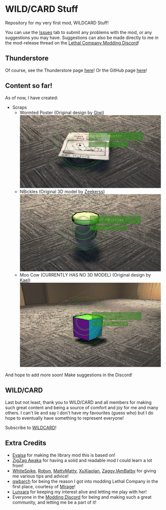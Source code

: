 # WILD/CARD Stuff

Repository for my very first mod, WILDCARD Stuff!

You can use the [Issues](https://github.com/TheDebbyCase/LCWildCardMod/issues) tab to submit any problems with the mod, or any suggestions you may have.
Suggestions can also be made directly to me in the mod-release thread on the [Lethal Company Modding Discord](https://discord.com/channels/1168655651455639582/1328209352628375652)!

## Thunderstore

Of course, see the Thunderstore page [here](https://thunderstore.io/c/lethal-company/p/deB/WILDCARD_Stuff)!
Or the GitHub page [here](https://github.com/TheDebbyCase/LCWildCardMod)!

## Content so far!

As of now, I have created:

- Scraps
	- Wormted Poster (Original design by [Giwi](https://www.twitch.tv/giwi))
		![Preview](https://raw.githubusercontent.com/TheDebbyCase/LCWildCardMod/main/Images/WormtedPosterPreview.png)
	- NBickles (Original 3D model by [Zeekerss](https://bsky.app/profile/zeekerss.bsky.social))
		![Preview](https://raw.githubusercontent.com/TheDebbyCase/LCWildCardMod/main/Images/NBicklesPreview.png)
	- Moo Cow (CURRENTLY HAS NO 3D MODEL) (Original design by [Kael](https://www.twitch.tv/kael))
		![Preview](https://raw.githubusercontent.com/TheDebbyCase/LCWildCardMod/main/Images/MooCowPreview.png)
	
And hope to add more soon! Make suggestions in the Discord!

## WILD/CARD

Last but not least, thank you to WILD/CARD and all members for making such great content and being a source of comfort and joy for me and many others. I can't lie and say I don't have my favourites (guess who) but I do hope to eventually have something to represent everyone!

Subscribe to [WILDCARD](https://www.youtube.com/@WILDCARDorg)!

## Extra Credits

- [Evaisa](https://thunderstore.io/c/lethal-company/p/Evaisa) for making the library mod this is based on!
- [ZigZag Awaka](https://thunderstore.io/c/lethal-company/p/Zigzag) for having a solid and readable mod I could learn a lot from!
- [WhiteSpike](https://thunderstore.io/c/lethal-company/p/WhiteSpike), [Robyn](https://thunderstore.io/c/lethal-company/p/Mom_Llama), [MattyMatty](https://thunderstore.io/c/lethal-company/p/mattymatty/), [XuXiaolan](https://thunderstore.io/c/lethal-company/p/XuXiaolan), [Zaggy](https://thunderstore.io/c/lethal-company/p/Zaggy1024),[IAmBatby](https://thunderstore.io/c/lethal-company/p/IAmBatby/) for giving me various tips and advice!
- [qwbarch](https://thunderstore.io/c/lethal-company/p/qwbarch) for being the reason I got into modding Lethal Company in the first place, courtesy of [Mirage](https://thunderstore.io/c/lethal-company/p/qwbarch/Mirage)!
- [Lunxara](https://www.twitch.tv/lunxara) for keeping my interest alive and letting me play with her!
- Everyone in the [Modding Discord](https://discord.com/channels/1168655651455639582/) for being and making such a great community, and letting me be a part of it!